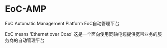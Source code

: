 EoC-AMP
=======

EoC Automatic Management Platform
EoC自动管理平台

EoC means 'Ethernet over Coax'
这是一个面向使用同轴电缆提供宽带业务的服务商的自动管理平台
